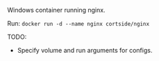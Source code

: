 Windows container running nginx. 

Run:
```docker run -d --name nginx cortside/nginx```
	
TODO:
- Specify volume and run arguments for configs.
